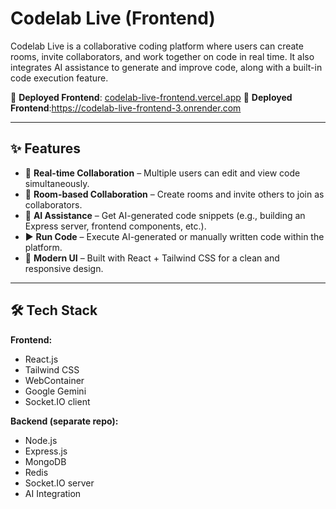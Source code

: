 # Codelab Live (Frontend)

Codelab Live is a collaborative coding platform where users can create rooms, invite collaborators, and work together on code in real time. It also integrates AI assistance to generate and improve code, along with a built-in code execution feature.  

🚀 **Deployed Frontend**: [codelab-live-frontend.vercel.app](https://codelab-live-frontend.vercel.app)
🚀 **Deployed Frontend**:https://codelab-live-frontend-3.onrender.com


---

## ✨ Features
- 👥 **Real-time Collaboration** – Multiple users can edit and view code simultaneously.  
- 💬 **Room-based Collaboration** – Create rooms and invite others to join as collaborators.  
- 🤖 **AI Assistance** – Get AI-generated code snippets (e.g., building an Express server, frontend components, etc.).  
- ▶️ **Run Code** – Execute AI-generated or manually written code within the platform.  
- 🎨 **Modern UI** – Built with React + Tailwind CSS for a clean and responsive design.  

---

## 🛠️ Tech Stack
**Frontend:**
- React.js  
- Tailwind CSS  
- WebContainer
- Google Gemini
- Socket.IO client  

**Backend (separate repo):**
- Node.js  
- Express.js  
- MongoDB
- Redis
- Socket.IO server  
- AI Integration  
